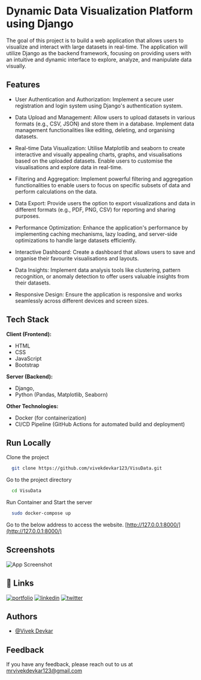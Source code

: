 
<!-- ![Logo](https://dev-to-uploads.s3.amazonaws.com/uploads/articles/th5xamgrr6se0x5ro4g6.png) -->


# Dynamic Data Visualization Platform using Django

The goal of this project is to build a web application that allows users to visualize and interact with large datasets in real-time. The application will utilize Django as the backend framework, focusing on providing users with an intuitive and dynamic interface to explore, analyze, and manipulate data visually.


## Features

- User Authentication and Authorization: Implement a  secure user registration and login system using Django's authentication system.

- Data Upload and Management: Allow users to upload datasets in various formats (e.g., CSV, JSON) and store them in a database. Implement data management functionalities like editing, deleting, and organising datasets.

- Real-time Data Visualization: Utilise Matplotlib and seaborn to create interactive and visually appealing charts, graphs, and visualisations based on the uploaded datasets. Enable users to customise the visualisations and explore data in real-time.

- Filtering and Aggregation: Implement powerful filtering and aggregation functionalities to enable users to focus on specific subsets of data and perform calculations on the data.

- Data Export: Provide users the option to export visualizations and data in different formats (e.g., PDF, PNG, CSV) for reporting and sharing purposes.

- Performance Optimization: Enhance the application's performance by implementing caching mechanisms, lazy loading, and server-side optimizations to handle large datasets efficiently.

- Interactive Dashboard: Create a dashboard that allows users to save and organise their favourite visualisations and layouts.

- Data Insights: Implement data analysis tools like clustering, pattern recognition, or anomaly detection to offer users valuable insights from their datasets.

- Responsive Design: Ensure the application is responsive and works seamlessly across different devices and screen sizes.




## Tech Stack

**Client (Frontend):** 
- HTML
- CSS
- JavaScript
- Bootstrap

**Server (Backend):** 
- Django,
- Python (Pandas, Matplotlib, Seaborn)

**Other Technologies:**
- Docker (for containerization)
- CI/CD Pipeline (GitHub Actions for automated build and deployment)
## Run Locally

Clone the project

```bash
  git clone https://github.com/vivekdevkar123/VisuData.git
```

Go to the project directory

```bash
  cd VisuData
```

Run Container and Start the server

```bash
  sudo docker-compose up
```

Go to the below address to access the website.
[http://127.0.0.1:8000/](http://127.0.0.1:8000/)



## Screenshots

![App Screenshot](https://via.placeholder.com/468x300?text=App+Screenshot+Here)


## 🔗 Links
[![portfolio](https://img.shields.io/badge/my_portfolio-000?style=for-the-badge&logo=ko-fi&logoColor=white)](https://vivekdevkar123.github.io/Portfolio/)
[![linkedin](https://img.shields.io/badge/linkedin-0A66C2?style=for-the-badge&logo=linkedin&logoColor=white)](https://www.linkedin.com/in/vivekdevkar123/)
[![twitter](https://img.shields.io/badge/GitHub-181717?style=for-the-badge&logo=github)](https://github.com/vivekdevkar123)


## Authors

- [@Vivek Devkar](https://www.github.com/vivekdevkar123)



## Feedback

If you have any feedback, please reach out to us at mrvivekdevkar123@gmail.com

